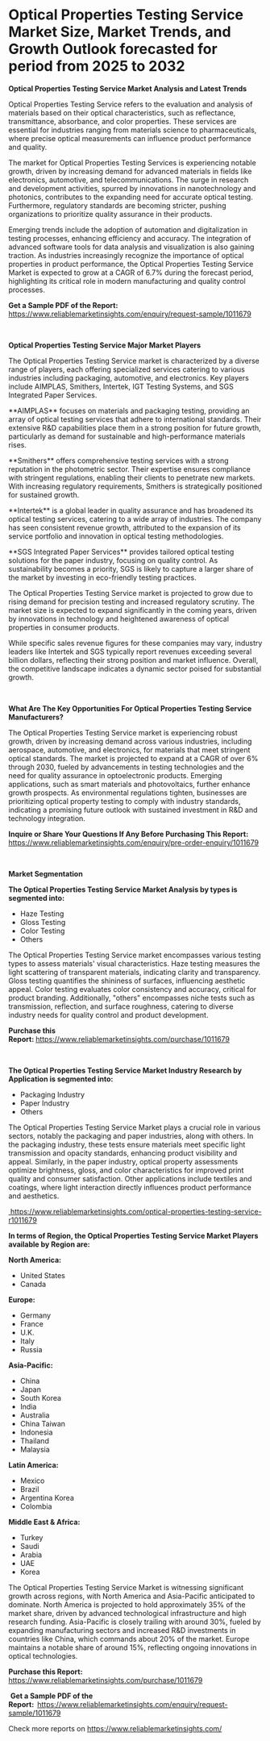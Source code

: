 <p><h1>Optical Properties Testing Service Market Size, Market Trends, and Growth Outlook forecasted for period from 2025 to 2032</h1></p><p><strong>Optical Properties Testing Service Market Analysis and Latest Trends</strong></p>
<p><p>Optical Properties Testing Service refers to the evaluation and analysis of materials based on their optical characteristics, such as reflectance, transmittance, absorbance, and color properties. These services are essential for industries ranging from materials science to pharmaceuticals, where precise optical measurements can influence product performance and quality. </p><p>The market for Optical Properties Testing Services is experiencing notable growth, driven by increasing demand for advanced materials in fields like electronics, automotive, and telecommunications. The surge in research and development activities, spurred by innovations in nanotechnology and photonics, contributes to the expanding need for accurate optical testing. Furthermore, regulatory standards are becoming stricter, pushing organizations to prioritize quality assurance in their products.</p><p>Emerging trends include the adoption of automation and digitalization in testing processes, enhancing efficiency and accuracy. The integration of advanced software tools for data analysis and visualization is also gaining traction. As industries increasingly recognize the importance of optical properties in product performance, the Optical Properties Testing Service Market is expected to grow at a CAGR of 6.7% during the forecast period, highlighting its critical role in modern manufacturing and quality control processes.</p></p>
<p><strong>Get a Sample PDF of the Report:&nbsp;</strong> <a href="https://www.reliablemarketinsights.com/enquiry/request-sample/1011679?utm_campaign=3204&utm_medium=2&utm_source=Github&utm_content=ia&utm_term=08032025&utm_id=optical-properties-testing-service">https://www.reliablemarketinsights.com/enquiry/request-sample/1011679</a></p>
<p>&nbsp;</p>
<p><strong>Optical Properties Testing Service Major Market Players</strong></p>
<p><p>The Optical Properties Testing Service market is characterized by a diverse range of players, each offering specialized services catering to various industries including packaging, automotive, and electronics. Key players include AIMPLAS, Smithers, Intertek, IGT Testing Systems, and SGS Integrated Paper Services.</p><p>**AIMPLAS** focuses on materials and packaging testing, providing an array of optical testing services that adhere to international standards. Their extensive R&D capabilities place them in a strong position for future growth, particularly as demand for sustainable and high-performance materials rises.</p><p>**Smithers** offers comprehensive testing services with a strong reputation in the photometric sector. Their expertise ensures compliance with stringent regulations, enabling their clients to penetrate new markets. With increasing regulatory requirements, Smithers is strategically positioned for sustained growth.</p><p>**Intertek** is a global leader in quality assurance and has broadened its optical testing services, catering to a wide array of industries. The company has seen consistent revenue growth, attributed to the expansion of its service portfolio and innovation in optical testing methodologies.</p><p>**SGS Integrated Paper Services** provides tailored optical testing solutions for the paper industry, focusing on quality control. As sustainability becomes a priority, SGS is likely to capture a larger share of the market by investing in eco-friendly testing practices.</p><p>The Optical Properties Testing Service market is projected to grow due to rising demand for precision testing and increased regulatory scrutiny. The market size is expected to expand significantly in the coming years, driven by innovations in technology and heightened awareness of optical properties in consumer products.</p><p>While specific sales revenue figures for these companies may vary, industry leaders like Intertek and SGS typically report revenues exceeding several billion dollars, reflecting their strong position and market influence. Overall, the competitive landscape indicates a dynamic sector poised for substantial growth.</p></p>
<p>&nbsp;</p>
<p><strong>What Are The Key Opportunities For Optical Properties Testing Service Manufacturers?</strong></p>
<p><p>The Optical Properties Testing Service market is experiencing robust growth, driven by increasing demand across various industries, including aerospace, automotive, and electronics, for materials that meet stringent optical standards. The market is projected to expand at a CAGR of over 6% through 2030, fueled by advancements in testing technologies and the need for quality assurance in optoelectronic products. Emerging applications, such as smart materials and photovoltaics, further enhance growth prospects. As environmental regulations tighten, businesses are prioritizing optical property testing to comply with industry standards, indicating a promising future outlook with sustained investment in R&D and technology integration.</p></p>
<p><strong>Inquire or Share Your Questions If Any Before Purchasing This Report:</strong> <a href="https://www.reliablemarketinsights.com/enquiry/pre-order-enquiry/1011679?utm_campaign=3204&utm_medium=2&utm_source=Github&utm_content=ia&utm_term=08032025&utm_id=optical-properties-testing-service">https://www.reliablemarketinsights.com/enquiry/pre-order-enquiry/1011679</a></p>
<p>&nbsp;</p>
<p><strong>Market Segmentation</strong></p>
<p><strong>The Optical Properties Testing Service Market Analysis by types is segmented into:</strong></p>
<p><ul><li>Haze Testing</li><li>Gloss Testing</li><li>Color Testing</li><li>Others</li></ul></p>
<p><p>The Optical Properties Testing Service market encompasses various testing types to assess materials' visual characteristics. Haze testing measures the light scattering of transparent materials, indicating clarity and transparency. Gloss testing quantifies the shininess of surfaces, influencing aesthetic appeal. Color testing evaluates color consistency and accuracy, critical for product branding. Additionally, "others" encompasses niche tests such as transmission, reflection, and surface roughness, catering to diverse industry needs for quality control and product development.</p></p>
<p><strong>Purchase this Report:&nbsp;</strong><a href="https://www.reliablemarketinsights.com/purchase/1011679?utm_campaign=3204&utm_medium=2&utm_source=Github&utm_content=ia&utm_term=08032025&utm_id=optical-properties-testing-service">https://www.reliablemarketinsights.com/purchase/1011679</a></p>
<p>&nbsp;</p>
<p><strong>The Optical Properties Testing Service Market Industry Research by Application is segmented into:</strong></p>
<p><ul><li>Packaging Industry</li><li>Paper Industry</li><li>Others</li></ul></p>
<p><p>The Optical Properties Testing Service Market plays a crucial role in various sectors, notably the packaging and paper industries, along with others. In the packaging industry, these tests ensure materials meet specific light transmission and opacity standards, enhancing product visibility and appeal. Similarly, in the paper industry, optical property assessments optimize brightness, gloss, and color characteristics for improved print quality and consumer satisfaction. Other applications include textiles and coatings, where light interaction directly influences product performance and aesthetics.</p></p>
<p><a href="https://www.reliablemarketinsights.com/optical-properties-testing-service-r1011679?utm_campaign=3204&utm_medium=2&utm_source=Github&utm_content=ia&utm_term=08032025&utm_id=optical-properties-testing-service">&nbsp;https://www.reliablemarketinsights.com/optical-properties-testing-service-r1011679</a></p>
<p><strong>In terms of Region, the Optical Properties Testing Service Market Players available by Region are:</strong></p>
<p>
    <p> <strong> North America: </strong>
        <ul>
            <li>United States</li>
            <li>Canada</li>
        </ul>
        </p> 
    <p> <strong> Europe: </strong>
        <ul>
            <li>Germany</li>
            <li>France</li>
            <li>U.K.</li>
            <li>Italy</li>
            <li>Russia</li>
        </ul>
        </p> 
    <p> <strong> Asia-Pacific: </strong>
        <ul>
            <li>China</li>
            <li>Japan</li>
            <li>South Korea</li>
            <li>India</li>
            <li>Australia</li>
            <li>China Taiwan</li>
            <li>Indonesia</li>
            <li>Thailand</li>
            <li>Malaysia</li>
        </ul>
        </p> 
    <p> <strong> Latin America: </strong>
        <ul>
            <li>Mexico</li>
            <li>Brazil</li>
            <li>Argentina Korea</li>
            <li>Colombia</li>
        </ul>
        </p> 
    <p> <strong> Middle East & Africa: </strong>
        <ul>
            <li>Turkey</li>
            <li>Saudi</li>
            <li>Arabia</li>
            <li>UAE</li>
            <li>Korea</li>
        </ul>
    </p>
    </p>
<p><p>The Optical Properties Testing Service Market is witnessing significant growth across regions, with North America and Asia-Pacific anticipated to dominate. North America is projected to hold approximately 35% of the market share, driven by advanced technological infrastructure and high research funding. Asia-Pacific is closely trailing with around 30%, fueled by expanding manufacturing sectors and increased R&D investments in countries like China, which commands about 20% of the market. Europe maintains a notable share of around 15%, reflecting ongoing innovations in optical technologies.</p></p>
<p><strong>Purchase this Report: </strong><a href="https://www.reliablemarketinsights.com/purchase/1011679?utm_campaign=3204&utm_medium=2&utm_source=Github&utm_content=ia&utm_term=08032025&utm_id=optical-properties-testing-service">https://www.reliablemarketinsights.com/purchase/1011679</a></p>
<p>&nbsp;<strong>Get a Sample PDF of the Report:&nbsp;&nbsp;</strong><a href="https://www.reliablemarketinsights.com/enquiry/request-sample/1011679?utm_campaign=3204&utm_medium=2&utm_source=Github&utm_content=ia&utm_term=08032025&utm_id=optical-properties-testing-service">https://www.reliablemarketinsights.com/enquiry/request-sample/1011679</a></p>
<p><strong></strong></p>
<p>Check more reports on <a href="https://www.reliablemarketinsights.com/?utm_campaign=3204&utm_medium=2&utm_source=Github&utm_content=ia&utm_term=08032025&utm_id=optical-properties-testing-service">https://www.reliablemarketinsights.com/</a></p>
